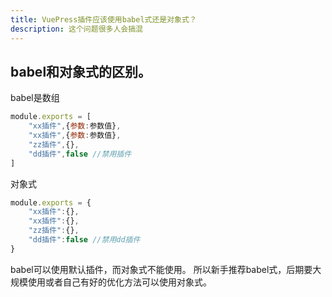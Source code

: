 ```yaml
---
title: VuePress插件应该使用babel式还是对象式？
description: 这个问题很多人会搞混
---
```



## babel和对象式的区别。

babel是数组
```js
module.exports = [
    "xx插件",{参数:参数值},
    "xx插件",{参数:参数值},
    "zz插件",{},
    "dd插件",false //禁用插件
]
```
对象式
```js
module.exports = {
    "xx插件":{},
    "xx插件":{},
    "zz插件":{},
    "dd插件":false //禁用dd插件
}
```
babel可以使用默认插件，而对象式不能使用。
所以新手推荐babel式，后期要大规模使用或者自己有好的优化方法可以使用对象式。